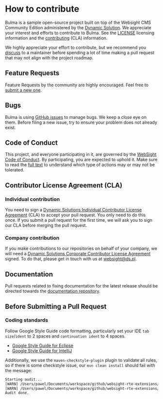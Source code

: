# How to contribute
Bulma is a sample open-source project built on top of the Websight CMS Community Edition administered by the [Dynamic Solution](https://www.ds.pl/). We appreciate your interest and efforts to contribute to Bulma. See the [LICENSE](./LICENSE) licensing information and the [contributing](#contributor-license-agreement-cla) (CLA) information.

We highly appreciate your effort to contribute, but we recommend you [discuss](https://github.com/websight-io/starter/discussions) to a maintainer before spending a lot of time making a pull request that may not align with the project roadmap.

## Feature Requests
Feature Requests by the community are highly encouraged. Feel free to [submit a new one](https://github.com/websight-io/starter/issues/new?assignees=&labels=&template=feature_request.md&title=).

## Bugs
Bulma is using [GitHub issues](https://github.com/websight-io/websight-rte-extensions/issues) to manage bugs. We keep a close eye on them. Before filing a new issue, try to ensure your problem does not already exist.

## Code of Conduct
This project, and everyone participating in it, are governed by the [WebSight Code of Conduct](CODE_OF_CONDUCT.md). By participating, you are expected to uphold it. Make sure to read the [full text](CODE_OF_CONDUCT.md) to understand which type of actions may or may not be tolerated.

## Contributor License Agreement (CLA)

### Individual contribution

You need to sign a [Dynamic Solutions Individual Contributor License Agreement](https://www.websight.io/product/cla/individual/v1/) (CLA) to accept your pull request. You only need to do this once. If you submit a pull request for the first time, we will ask you to sign our CLA before merging the pull request.

### Company contribution

If you make contributions to our repositories on behalf of your company, we will need a [Dynamic Solutions Corporate Contributor License Agreement](https://www.websight.io/product/cla/corporate/v1/) signed. To do that, please get in touch with us at [websight@ds.pl](mailto:websight@ds.pl).

## Documentation

Pull requests related to fixing documentation for the latest release should be directed towards the [documentation repository](https://github.com/websight-io/docs).

## Before Submitting a Pull Request

### Coding standards

Follow Google Style Guide code formatting, particularly set your IDE `tab size`/`ident` to 2 spaces 
and `continuation ident` to 4 spaces.
  - [Google Style Guide for Eclipse](https://raw.githubusercontent.com/google/styleguide/gh-pages/eclipse-java-google-style.xml)
  - [Google Style Guide for IntelliJ](https://raw.githubusercontent.com/google/styleguide/gh-pages/intellij-java-google-style.xml)

Additionally, we use the `maven-checkstyle-plugin` plugin to validate all rules, so if there is some
checkstyle issue, our `mvn clean install` should fail with the message:

```bash
Starting audit...
[WARN] /Users/pawel/Documents/workspace/github/websight-rte-extensions/application/backend/src/main/java/pl/ds/bulma/components/models/BreadcrumbComponent.java:49:5: 'member def modifier' has incorrect indentation level 4, expected level should be 2. [Indentation]
[WARN] /Users/pawel/Documents/workspace/github/websight-rte-extensions/application/backend/src/main/java/pl/ds/bulma/components/models/URLComponent.java:28:14: Abbreviation in name 'URLComponent' must contain no more than '1' consecutive capital letters. [AbbreviationAsWordInName]
Audit done.
```

